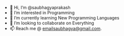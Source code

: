 - 👋 Hi, I’m @saubhagyaprakash
- 👀 I’m interested in Programming
- 🌱 I’m currently learning New Programming Languages
- 💞️ I’m looking to collaborate on Everything
- 📫 Reach me @ emailsaubhagya@gmail.com.
